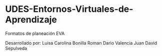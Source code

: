 # UDES-Entornos-Virtuales-de-Aprendizaje
Formatos de planeación EVA

Desarrollado por:
  Luisa Carolina Bonilla
  Roman Dario Valencia
  Juan David Sepulveda
